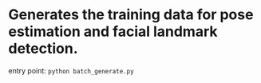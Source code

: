 # Generates the training data for pose estimation and facial landmark detection.

entry point: `python batch_generate.py`
